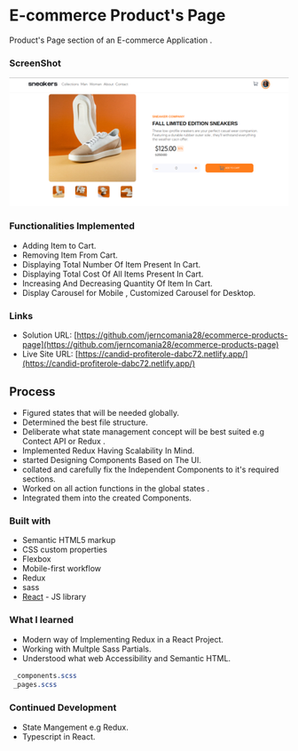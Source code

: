 
# E-commerce Product's Page

Product's Page section of an E-commerce Application .

### ScreenShot

![screenshot](./src/assets/page.png)

### Functionalities Implemented

- Adding Item to Cart.
- Removing Item From Cart.
- Displaying Total Number Of Item Present In Cart.
- Displaying Total Cost Of All Items Present In Cart.
- Increasing And Decreasing Quantity Of Item In Cart.
- Display Carousel for Mobile , Customized Carousel for Desktop.

### Links

- Solution URL: [https://github.com/jerncomania28/ecommerce-products-page](https://github.com/jerncomania28/ecommerce-products-page)
- Live Site URL: [https://candid-profiterole-dabc72.netlify.app/](https://candid-profiterole-dabc72.netlify.app/)

## Process

- Figured states that will be needed globally.
- Determined the best file structure.
- Deliberate what state management concept will be best suited e.g Contect API or Redux .
- Implemented Redux Having Scalability In Mind.
- started Designing Components Based on The UI.
- collated and carefully fix the Independent Components to it's required sections.
- Worked on all action functions in the global states .
- Integrated them into the created Components.

### Built with

- Semantic HTML5 markup
- CSS custom properties
- Flexbox
- Mobile-first workflow
- Redux
- sass
- [React](https://reactjs.org/) - JS library

### What I learned

- Modern way of Implementing Redux in a React Project.
- Working with Multple Sass Partials.
- Understood what web Accessibility and Semantic HTML.

```sass
 _components.scss
 _pages.scss
```

### Continued Development 

- State Mangement e.g Redux.
- Typescript in React.
